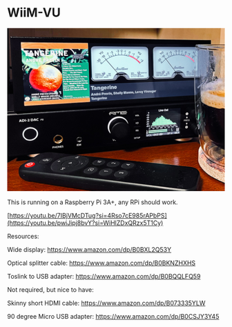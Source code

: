 # WiiM-VU

![photo](https://raw.githubusercontent.com/retired-guy/WiiM-VU/main/IMG_2813.jpg)

This is running on a Raspberry Pi 3A+, any RPi should work.

[https://youtu.be/7IBjVMcDTug?si=4Rso7cE985rAPbPS](https://youtu.be/pwiJipj8bvY?si=WiHlZDxQRzx5T1Cy)

Resources:

Wide display: https://www.amazon.com/dp/B0BXL2Q53Y

Optical splitter cable: https://www.amazon.com/dp/B0BKNZHXHS

Toslink to USB adapter: https://www.amazon.com/dp/B0BQQLFQ59


Not required, but nice to have:

Skinny short HDMI cable: https://www.amazon.com/dp/B073335YLW

90 degree Micro USB adapter: https://www.amazon.com/dp/B0CSJY3Y45
